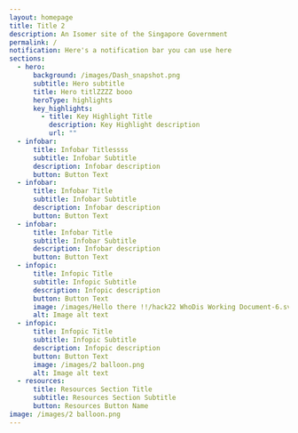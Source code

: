 ```yaml
---
layout: homepage
title: Title 2
description: An Isomer site of the Singapore Government
permalink: /
notification: Here's a notification bar you can use here
sections:
  - hero:
      background: /images/Dash_snapshot.png
      subtitle: Hero subtitle
      title: Hero titlZZZZ booo
      heroType: highlights
      key_highlights:
        - title: Key Highlight Title
          description: Key Highlight description
          url: ""
  - infobar:
      title: Infobar Titlessss
      subtitle: Infobar Subtitle
      description: Infobar description
      button: Button Text
  - infobar:
      title: Infobar Title
      subtitle: Infobar Subtitle
      description: Infobar description
      button: Button Text
  - infobar:
      title: Infobar Title
      subtitle: Infobar Subtitle
      description: Infobar description
      button: Button Text
  - infopic:
      title: Infopic Title
      subtitle: Infopic Subtitle
      description: Infopic description
      button: Button Text
      image: /images/Hello there !!/hack22 WhoDis Working Document-6.svg
      alt: Image alt text
  - infopic:
      title: Infopic Title
      subtitle: Infopic Subtitle
      description: Infopic description
      button: Button Text
      image: /images/2 balloon.png
      alt: Image alt text
  - resources:
      title: Resources Section Title
      subtitle: Resources Section Subtitle
      button: Resources Button Name
image: /images/2 balloon.png
---
```


